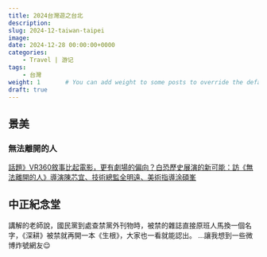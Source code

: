 ```yaml
---
title: 2024台灣遊之台北
description: 
slug: 2024-12-taiwan-taipei
image: 
date: 2024-12-28 00:00:00+0000
categories:
    - Travel | 游记
tags:
    - 台灣
weight: 1       # You can add weight to some posts to override the default sorting (date descending)
draft: true
---
```


## 景美

### 無法離開的人
[話題》VR360敘事比起電影，更有劇場的偏向？白恐歷史展演的新可能：訪《無法離開的人》導演陳芯宜、技術總監全明遠、美術指導涂碩峯](https://www.openbook.org.tw/article/p-66590)

## 中正紀念堂

講解的老師說，國民黨到處查禁黨外刊物時，被禁的雜誌直接原班人馬換一個名字，《深耕》被禁就再開一本《生根》，大家也一看就能認出。
…讓我想到一些微博炸號網友😌
